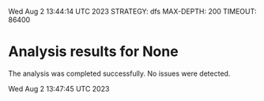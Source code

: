 Wed Aug  2 13:44:14 UTC 2023
STRATEGY: dfs
MAX-DEPTH: 200
TIMEOUT: 86400
# Analysis results for None
The analysis was completed successfully. No issues were detected.

Wed Aug  2 13:47:45 UTC 2023
